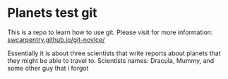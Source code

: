 # Planets test git
This is a repo to learn how to use git.
Please visit for more information:  
[swcarpentry.github.io/git-novice/](swcarpentry.github.io/git-novice)

Essentially it is about three scientists that write reports about planets that they might be able to travel to.
Scientists names: Dracula, Mummy, and some other guy that i forgot
